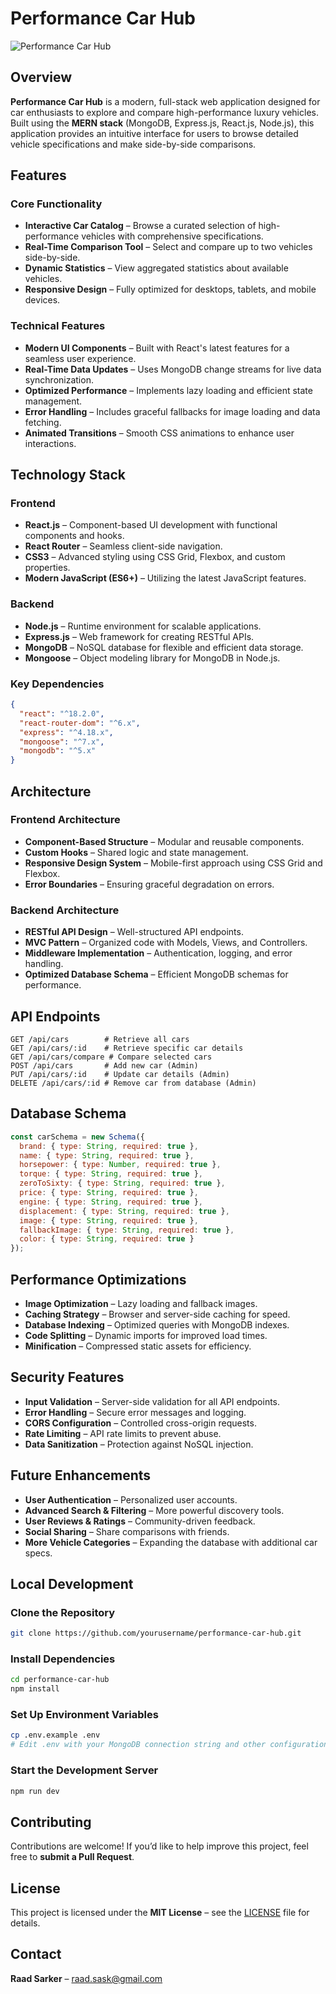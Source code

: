# Performance Car Hub

![Performance Car Hub](Car%20websites.PNG)

## Overview

**Performance Car Hub** is a modern, full-stack web application designed for car enthusiasts to explore and compare high-performance luxury vehicles. Built using the **MERN stack** (MongoDB, Express.js, React.js, Node.js), this application provides an intuitive interface for users to browse detailed vehicle specifications and make side-by-side comparisons.

## Features

### Core Functionality
- **Interactive Car Catalog** – Browse a curated selection of high-performance vehicles with comprehensive specifications.
- **Real-Time Comparison Tool** – Select and compare up to two vehicles side-by-side.
- **Dynamic Statistics** – View aggregated statistics about available vehicles.
- **Responsive Design** – Fully optimized for desktops, tablets, and mobile devices.

### Technical Features
- **Modern UI Components** – Built with React's latest features for a seamless user experience.
- **Real-Time Data Updates** – Uses MongoDB change streams for live data synchronization.
- **Optimized Performance** – Implements lazy loading and efficient state management.
- **Error Handling** – Includes graceful fallbacks for image loading and data fetching.
- **Animated Transitions** – Smooth CSS animations to enhance user interactions.

## Technology Stack

### Frontend
- **React.js** – Component-based UI development with functional components and hooks.
- **React Router** – Seamless client-side navigation.
- **CSS3** – Advanced styling using CSS Grid, Flexbox, and custom properties.
- **Modern JavaScript (ES6+)** – Utilizing the latest JavaScript features.

### Backend
- **Node.js** – Runtime environment for scalable applications.
- **Express.js** – Web framework for creating RESTful APIs.
- **MongoDB** – NoSQL database for flexible and efficient data storage.
- **Mongoose** – Object modeling library for MongoDB in Node.js.

### Key Dependencies
```json
{
  "react": "^18.2.0",
  "react-router-dom": "^6.x",
  "express": "^4.18.x",
  "mongoose": "^7.x",
  "mongodb": "^5.x"
}
```

## Architecture

### Frontend Architecture
- **Component-Based Structure** – Modular and reusable components.
- **Custom Hooks** – Shared logic and state management.
- **Responsive Design System** – Mobile-first approach using CSS Grid and Flexbox.
- **Error Boundaries** – Ensuring graceful degradation on errors.

### Backend Architecture
- **RESTful API Design** – Well-structured API endpoints.
- **MVC Pattern** – Organized code with Models, Views, and Controllers.
- **Middleware Implementation** – Authentication, logging, and error handling.
- **Optimized Database Schema** – Efficient MongoDB schemas for performance.

## API Endpoints

```http
GET /api/cars        # Retrieve all cars
GET /api/cars/:id    # Retrieve specific car details
GET /api/cars/compare # Compare selected cars
POST /api/cars       # Add new car (Admin)
PUT /api/cars/:id    # Update car details (Admin)
DELETE /api/cars/:id # Remove car from database (Admin)
```

## Database Schema

```javascript
const carSchema = new Schema({
  brand: { type: String, required: true },
  name: { type: String, required: true },
  horsepower: { type: Number, required: true },
  torque: { type: String, required: true },
  zeroToSixty: { type: String, required: true },
  price: { type: String, required: true },
  engine: { type: String, required: true },
  displacement: { type: String, required: true },
  image: { type: String, required: true },
  fallbackImage: { type: String, required: true },
  color: { type: String, required: true }
});
```

## Performance Optimizations
- **Image Optimization** – Lazy loading and fallback images.
- **Caching Strategy** – Browser and server-side caching for speed.
- **Database Indexing** – Optimized queries with MongoDB indexes.
- **Code Splitting** – Dynamic imports for improved load times.
- **Minification** – Compressed static assets for efficiency.

## Security Features
- **Input Validation** – Server-side validation for all API endpoints.
- **Error Handling** – Secure error messages and logging.
- **CORS Configuration** – Controlled cross-origin requests.
- **Rate Limiting** – API rate limits to prevent abuse.
- **Data Sanitization** – Protection against NoSQL injection.

## Future Enhancements
- **User Authentication** – Personalized user accounts.
- **Advanced Search & Filtering** – More powerful discovery tools.
- **User Reviews & Ratings** – Community-driven feedback.
- **Social Sharing** – Share comparisons with friends.
- **More Vehicle Categories** – Expanding the database with additional car specs.

## Local Development

### Clone the Repository
```bash
git clone https://github.com/yourusername/performance-car-hub.git
```

### Install Dependencies
```bash
cd performance-car-hub
npm install
```

### Set Up Environment Variables
```bash
cp .env.example .env
# Edit .env with your MongoDB connection string and other configurations
```

### Start the Development Server
```bash
npm run dev
```

## Contributing

Contributions are welcome! If you’d like to help improve this project, feel free to **submit a Pull Request**.

## License

This project is licensed under the **MIT License** – see the [LICENSE](LICENSE) file for details.

## Contact

**Raad Sarker** – [raad.sask@gmail.com](mailto:raad.sask@gmail.com)


